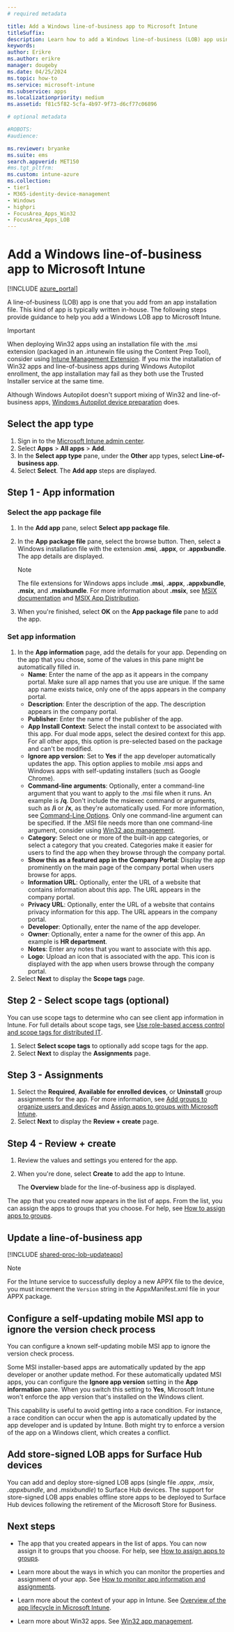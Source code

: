 ```yaml
---
# required metadata

title: Add a Windows line-of-business app to Microsoft Intune
titleSuffix:
description: Learn how to add a Windows line-of-business (LOB) app using Microsoft Intune.
keywords:
author: Erikre
ms.author: erikre
manager: dougeby
ms.date: 04/25/2024
ms.topic: how-to
ms.service: microsoft-intune
ms.subservice: apps
ms.localizationpriority: medium
ms.assetid: f81c5f82-5cfa-4b97-9f73-d6cf77c06896

# optional metadata

#ROBOTS:
#audience:

ms.reviewer: bryanke
ms.suite: ems
search.appverid: MET150
#ms.tgt_pltfrm:
ms.custom: intune-azure
ms.collection:
- tier1
- M365-identity-device-management
- Windows
- highpri
- FocusArea_Apps_Win32
- FocusArea_Apps_LOB
---
```


# Add a Windows line-of-business app to Microsoft Intune

[!INCLUDE [azure_portal](../includes/azure_portal.md)]

A line-of-business (LOB) app is one that you add from an app installation file. This kind of app is typically written in-house. The following steps provide guidance to help you add a Windows LOB app to Microsoft Intune.

> [!IMPORTANT]
> When deploying Win32 apps using an installation file with the .msi extension (packaged in an .intunewin file using the Content Prep Tool), consider using [Intune Management Extension](../apps/intune-management-extension.md). If you mix the installation of Win32 apps and line-of-business apps during Windows Autopilot enrollment, the app installation may fail as they both use the Trusted Installer service at the same time.
>
> Although Windows Autopilot doesn't support mixing of Win32 and line-of-business apps, [Windows Autopilot device preparation](/autopilot/device-preparation/overview) does.

## Select the app type

1. Sign in to the [Microsoft Intune admin center](https://go.microsoft.com/fwlink/?linkid=2109431).
2. Select **Apps** > **All apps** > **Add**.
3. In the **Select app type** pane, under the **Other** app types, select **Line-of-business app**.
4. Select **Select**. The **Add app** steps are displayed.

## Step 1 - App information

### Select the app package file

1. In the **Add app** pane, select **Select app package file**.
2. In the **App package file** pane, select the browse button. Then, select a Windows installation file with the extension **.msi**, **.appx**, or **.appxbundle**.
   The app details are displayed.

    > [!NOTE]
    > The file extensions for Windows apps include **.msi**, **.appx**, **.appxbundle**, **.msix**, and **.msixbundle**. For more information about **.msix**, see [MSIX documentation](/windows/msix/) and [MSIX App Distribution](/windows/msix/desktop/managing-your-msix-deployment-enterprise).

3. When you're finished, select **OK** on the **App package file** pane to add the app.

### Set app information

1. In the **App information** page, add the details for your app. Depending on the app that you chose, some of the values in this pane might be automatically filled in.
    - **Name**: Enter the name of the app as it appears in the company portal. Make sure all app names that you use are unique. If the same app name exists twice, only one of the apps appears in the company portal.
    - **Description**: Enter the description of the app. The description appears in the company portal.
    - **Publisher**: Enter the name of the publisher of the app.
    - **App Install Context**: Select the install context to be associated with this app. For dual mode apps, select the desired context for this app. For all other apps, this option is pre-selected based on the package and can't be modified.
    - **Ignore app version**: Set to **Yes** if the app developer automatically updates the app. This option applies to mobile .msi apps and Windows apps with self-updating installers (such as Google Chrome).
    - **Command-line arguments**: Optionally, enter a command-line argument that you want to apply to the .msi file when it runs.  An example is **/q**. Don't include the msiexec command or arguments, such as **/i** or **/x**, as they're automatically used. For more information, see [Command-Line Options](/windows/desktop/Msi/command-line-options). Only one command-line argument can be specified. If the .MSI file needs more than one command-line argument, consider using [Win32 app management](apps-win32-app-management.md).
    - **Category**: Select one or more of the built-in app categories, or select a category that you created. Categories make it easier for users to find the app when they browse through the company portal.
    - **Show this as a featured app in the Company Portal**: Display the app prominently on the main page of the company portal when users browse for apps.
    - **Information URL**: Optionally, enter the URL of a website that contains information about this app. The URL appears in the company portal.
    - **Privacy URL**: Optionally, enter the URL of a website that contains privacy information for this app. The URL appears in the company portal.
    - **Developer**: Optionally, enter the name of the app developer.
    - **Owner**: Optionally, enter a name for the owner of this app. An example is **HR department**.
    - **Notes**: Enter any notes that you want to associate with this app.
    - **Logo**: Upload an icon that is associated with the app. This icon is displayed with the app when users browse through the company portal.
2. Select **Next** to display the **Scope tags** page.

## Step 2 - Select scope tags (optional)

You can use scope tags to determine who can see client app information in Intune. For full details about scope tags, see [Use role-based access control and scope tags for distributed IT](../fundamentals/scope-tags.md).

1. Select **Select scope tags** to optionally add scope tags for the app.
2. Select **Next** to display the **Assignments** page.

## Step 3 - Assignments

1. Select the **Required**, **Available for enrolled devices**, or **Uninstall** group assignments for the app. For more information, see [Add groups to organize users and devices](../fundamentals/groups-add.md) and [Assign apps to groups with Microsoft Intune](apps-deploy.md).
2. Select **Next** to display the **Review + create** page.

## Step 4 - Review + create

1. Review the values and settings you entered for the app.
2. When you're done, select **Create** to add the app to Intune.

    The **Overview** blade for the line-of-business app is displayed.

The app that you created now appears in the list of apps. From the list, you can assign the apps to groups that you choose. For help, see [How to assign apps to groups](apps-deploy.md).

## Update a line-of-business app

[!INCLUDE [shared-proc-lob-updateapp](../includes/shared-proc-lob-updateapp.md)]

   > [!NOTE]
   > For the Intune service to successfully deploy a new APPX file to the device, you must increment the `Version` string in the AppxManifest.xml file in your APPX package.

## Configure a self-updating mobile MSI app to ignore the version check process

You can configure a known self-updating mobile MSI app to ignore the version check process.

Some MSI installer-based apps are automatically updated by the app developer or another update method. For these automatically updated MSI apps, you can configure the **Ignore app version** setting in the **App information** pane. When you switch this setting to **Yes**, Microsoft Intune won't enforce the app version that's installed on the Windows client.

This capability is useful to avoid getting into a race condition. For instance, a race condition can occur when the app is automatically updated by the app developer and is updated by Intune. Both might try to enforce a version of the app on a Windows client, which creates a conflict.

## Add store-signed LOB apps for Surface Hub devices
You can add and deploy store-signed LOB apps (single file *.appx*, *.msix*, *.appxbundle*, and *.msixbundle*) to Surface Hub devices. The support for store-signed LOB apps enables offline store apps to be deployed to Surface Hub devices following the retirement of the Microsoft Store for Business.

## Next steps

- The app that you created appears in the list of apps. You can now assign it to groups that you choose. For help, see [How to assign apps to groups](apps-deploy.md).

- Learn more about the ways in which you can monitor the properties and assignment of your app. See [How to monitor app information and assignments](apps-monitor.md).

- Learn more about the context of your app in Intune. See [Overview of the app lifecycle in Microsoft Intune](app-lifecycle.md).

- Learn more about Win32 apps. See [Win32 app management](apps-win32-app-management.md).
